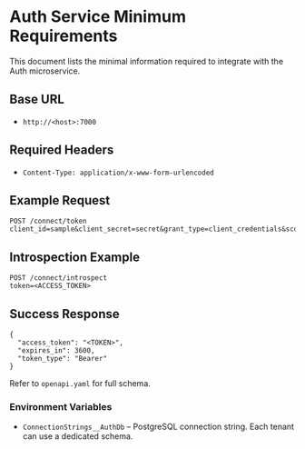 # Auth Service Minimum Requirements

This document lists the minimal information required to integrate with the Auth microservice.

## Base URL
- `http://<host>:7000`

## Required Headers
- `Content-Type: application/x-www-form-urlencoded`

## Example Request
```
POST /connect/token
client_id=sample&client_secret=secret&grant_type=client_credentials&scope=api1
```

## Introspection Example
```
POST /connect/introspect
token=<ACCESS_TOKEN>
```

## Success Response
```
{
  "access_token": "<TOKEN>",
  "expires_in": 3600,
  "token_type": "Bearer"
}
```

Refer to `openapi.yaml` for full schema.

### Environment Variables
- `ConnectionStrings__AuthDb` – PostgreSQL connection string. Each tenant can use a dedicated schema.
